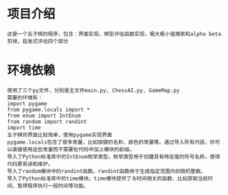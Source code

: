 # 项目介绍
    这是一个五子棋的程序，包含：界面实现，棋型评估函数实现，极大极小值搜索和alpha beta剪枝，启发式评估四个部分
 
# 环境依赖
    使用了三个py文件，分别是主文件main.py, ChessAI.py, GameMap.py
    需要的环境有：
    import pygame
    from pygame.locals import *
    from enum import IntEnum
    from random import randint
    import time
    五子棋的界面比较简单，使用pygame实现界面
    pygame.locals包含了很多常量，比如按键的名称、颜色的常量等。通过导入所有内容，你可以直接使用这些常量而不需要在代码中加上模块的前缀。
    导入了Python标准库中的IntEnum枚举类型。枚举类型用于创建具有特定值的符号名称，使得代码更易读和维护。
    导入了random模块中的randint函数。randint函数用于生成指定范围内的随机整数。
    导入了Python标准库中的time模块。time模块提供了与时间相关的函数，比如获取当前时间、暂停程序执行一段时间等功能。



 
 
 
 

